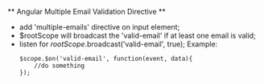 ** Angular Multiple Email Validation Directive **

- add 'multiple-emails' directive on input element;
- $rootScope will broadcast the 'valid-email' if at least one email is valid;
- listen for $rootScope.$broadcast('valid-email', true); 
    Example: 
    ```
    $scope.$on('valid-email', function(event, data){
        //do something
    });
    ```


